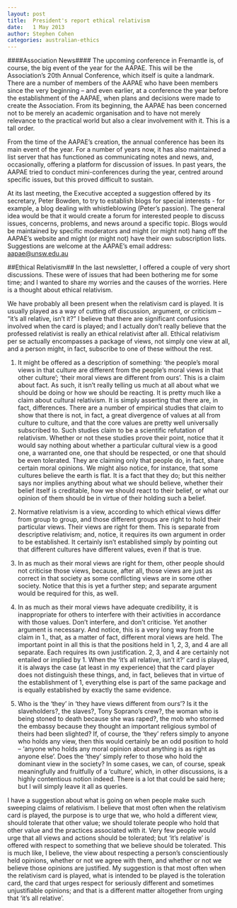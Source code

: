 ```yaml
---
layout: post
title:  President's report ethical relativism
date:   1 May 2013
author: Stephen Cohen 
categories: australian-ethics
---
```


####Association News####
The upcoming conference in Fremantle is, of course, the big event of the year for the AAPAE. This will be the Association’s 20th Annual Conference, which itself is quite a landmark. There are a number of members of the AAPAE who have been members since the very beginning – and even earlier, at a conference the year before the establishment of the AAPAE, when plans and decisions were made to create the Association. From its beginning, the AAPAE has been concerned not to be merely an academic organisation and to have not merely relevance to the practical world but also a clear involvement with it. This is a tall order. 

From the time of the AAPAE’s creation, the annual conference has been its main event of the year. For a number of years now, it has also maintained a list server that has functioned as communicating notes and news, and, occasionally, offering a platform for discussion of issues. In past years, the AAPAE tried to conduct mini-conferences during the year, centred around specific issues, but this proved difficult to sustain. 

At its last meeting, the Executive accepted a suggestion offered by its secretary, Peter Bowden, to try to establish blogs for special interests - for example, a blog dealing with whistleblowing (Peter’s passion). The general idea would be that it would create a forum for interested people to discuss issues, concerns, problems, and news around a specific topic. Blogs would be maintained by specific moderators and might (or might not) hang off the AAPAE’s website and might (or might not) have their own subscription lists. Suggestions are welcome at the AAPAE’s email address:  
aapae@unsw.edu.au 

##Ethical Relativism##
In the last newsletter, I offered a couple of very short discussions. These were of issues that had been bothering me for some time; and I wanted to share my worries and the causes of the worries. Here is a thought about ethical relativism.

We have probably all been present when the relativism card is played. It is usually played as a way of cutting off discussion, argument, or criticism – “it’s all relative, isn’t it?”  I believe that there are significant confusions involved when the card is played; and I actually don’t really believe that the professed relativist is really an ethical relativist after all. Ethical relativism per se actually encompasses a package of views, not simply one view at all, and a person might, in fact, subscribe to one of these without the rest.

1. It might be offered as a description of something:  ‘the people’s moral views in that culture are different from the people’s moral views in that other culture’; ‘their moral views are different from ours’. This is a claim about fact. As such, it isn’t really telling us much at all about what we should be doing or how we should be reacting. It is pretty much like a claim about cultural relativism. It is simply asserting that there are, in fact, differences. There are a number of empirical studies that claim to show that there is not, in fact, a great divergence of values at all from culture to culture, and that the core values are pretty well universally subscribed to. Such studies claim to be a scientific refutation of relativism. Whether or not these studies prove their point, notice that it would say nothing about whether a particular cultural view is a good one, a warranted one, one that should be respected, or one that should be even tolerated. They are claiming only that people do, in fact, share certain moral opinions. We might also notice, for instance, that some cultures believe the earth is flat. It is a fact that they do; but this neither says nor implies anything about what we should believe, whether their belief itself is creditable, how we should react to their belief, or what our opinion of them should be in virtue of their holding such a belief. 

2. Normative relativism is a view, according to which ethical views differ from group to group, and those different groups are right to hold their particular views. Their views are right for them. This is separate from descriptive relativism; and, notice, it requires its own argument in order to be established. It certainly isn’t established simply by pointing out that different cultures have different values, even if that is true. 

3. In as much as their moral views are right for them, other people should not criticise those views, because, after all, those views are just as correct in that society as some conflicting views are in some other society. Notice that this is yet a further step; and separate argument would be required for this, as well. 

4. In as much as their moral views have adequate credibility, it is inappropriate for others to interfere with their activities in accordance with those values. Don’t interfere, and don’t criticise. Yet another argument is necessary. And notice, this is a very long way from the claim in 1., that, as a matter of fact, different moral views are held. 
The important point in all this is that the positions held in 1, 2, 3, and 4 are all separate. Each requires its own justification. 2, 3, and 4 are certainly not entailed or implied by 1. When the ‘it’s all relative, isn’t it?’ card is played, it is always the case (at least in my experience) that the card player does not distinguish these things, and, in fact, believes that in virtue of the establishment of 1, everything else is part of the same package and is equally established by exactly the same evidence. 

5. Who is the ‘they’ in ‘they have views different from ours’?  Is it the slaveholders?, the slaves?, Tony Soprano’s crew?, the woman who is being stoned to death because she was raped?, the mob who stormed the embassy because they thought an important religious symbol of theirs had been slighted?  If, of course, the ‘they’ refers simply to anyone who holds any view, then this would certainly be an odd position to hold – 
‘anyone who holds any moral opinion about anything is as right as anyone else’. Does the ‘they’ simply refer to those who hold the dominant view in the society?  In some cases, we can, of course, speak meaningfully and fruitfully of a ‘culture’, which, in other discussions, is a highly contentious notion indeed. There is a lot that could be said here; but I will simply leave it all as queries. 

I have a suggestion about what is going on when people make such sweeping claims of relativism. I believe that most often when the relativism card is played, the purpose is to urge that we, who hold a different view, should tolerate that other value; we should tolerate people who hold that other value and the practices associated with it. Very few people would urge that all views and actions should be tolerated; but ‘it’s relative’ is offered with respect to something that we believe should be tolerated. This is much like, I believe, the view about respecting a person’s conscientiously held opinions, whether or not we agree with them, and whether or not we believe those opinions are justified. My suggestion is that most often when the relativism card is played, what is intended to be played is the toleration card, the card that urges respect for seriously different and sometimes unjustifiable opinions; and that is a different matter altogether from urging that ‘it’s all relative’. 
